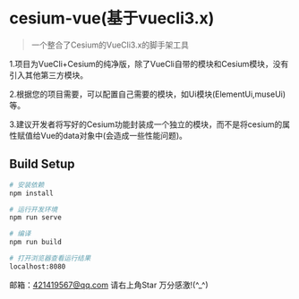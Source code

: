 # cesium-vue(基于vuecli3.x)

> 一个整合了Cesium的VueCli3.x的脚手架工具

1.项目为VueCli+Cesium的纯净版，除了VueCli自带的模块和Cesium模块，没有引入其他第三方模块。

2.根据您的项目需要，可以配置自己需要的模块，如Ui模块(ElementUi,museUi)等。

3.建议开发者将写好的Cesium功能封装成一个独立的模块，而不是将cesium的属性赋值给Vue的data对象中(会造成一些性能问题)。 

## Build Setup

``` bash
# 安装依赖
npm install

# 运行开发环境
npm run serve

# 编译
npm run build

# 打开浏览器查看运行结果
localhost:8080
```

邮箱：421419567@qq.com 请右上角Star 万分感激!(^_^)



